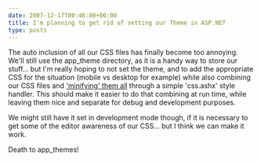 ```yaml
---
date: 2007-12-17T00:46:00+00:00
title: I'm planning to get rid of setting our Theme in ASP.NET
type: posts
---
```

The auto inclusion of all our CSS files has finally become too annoying. We'll still use the app_theme directory, as it is a handy way to store our stuff... but I'm really hoping to not set the theme, and to add the appropriate CSS for the situation (mobile vs desktop for example) while also combining our CSS files and ['minifying' them all](http://csstidy.sourceforge.net/) through a simple 'css.ashx' style handler. This should make it easier to do that combining at run time, while leaving them nice and separate for debug and development purposes.



We might still have it set in development mode though, if it is necessary to get some of the editor awareness of our CSS... but I think we can make it work.



Death to app_themes!
